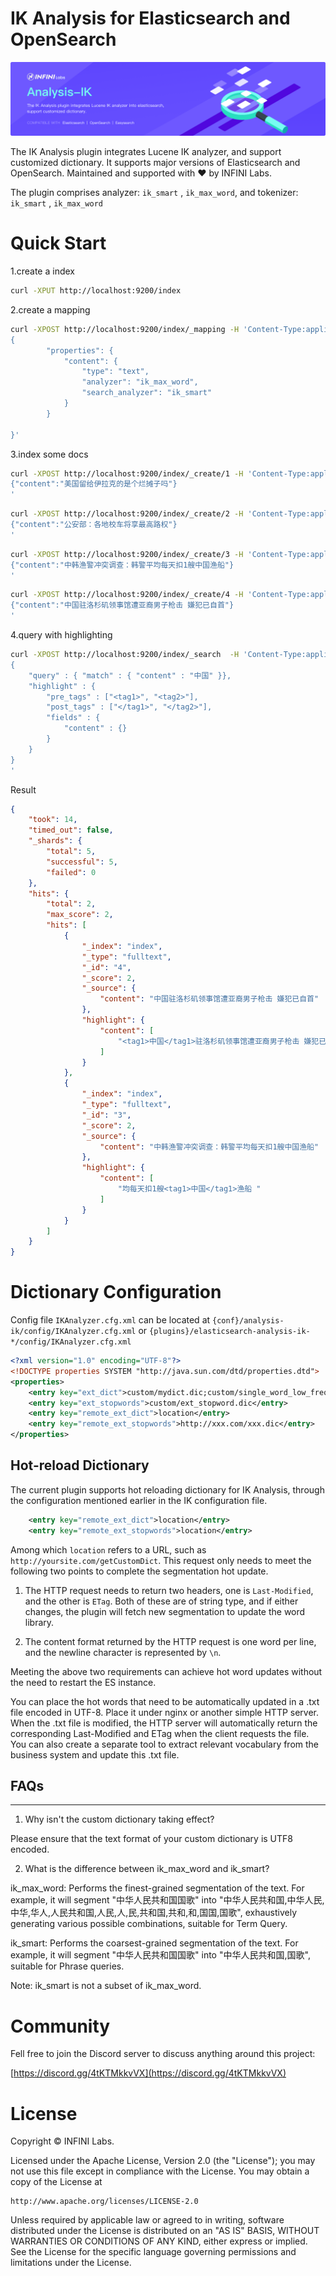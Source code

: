 IK Analysis for Elasticsearch and OpenSearch
==================================

![](./assets/banner.png)

The IK Analysis plugin integrates Lucene IK analyzer, and support customized dictionary.  It supports major versions of Elasticsearch and OpenSearch. Maintained and supported with ❤️ by INFINI Labs.

The plugin comprises analyzer: `ik_smart` , `ik_max_word`, and tokenizer: `ik_smart` , `ik_max_word`

# Quick Start

1.create a index

```bash
curl -XPUT http://localhost:9200/index
```

2.create a mapping

```bash
curl -XPOST http://localhost:9200/index/_mapping -H 'Content-Type:application/json' -d'
{
        "properties": {
            "content": {
                "type": "text",
                "analyzer": "ik_max_word",
                "search_analyzer": "ik_smart"
            }
        }

}'
```

3.index some docs

```bash
curl -XPOST http://localhost:9200/index/_create/1 -H 'Content-Type:application/json' -d'
{"content":"美国留给伊拉克的是个烂摊子吗"}
'
```

```bash
curl -XPOST http://localhost:9200/index/_create/2 -H 'Content-Type:application/json' -d'
{"content":"公安部：各地校车将享最高路权"}
'
```

```bash
curl -XPOST http://localhost:9200/index/_create/3 -H 'Content-Type:application/json' -d'
{"content":"中韩渔警冲突调查：韩警平均每天扣1艘中国渔船"}
'
```

```bash
curl -XPOST http://localhost:9200/index/_create/4 -H 'Content-Type:application/json' -d'
{"content":"中国驻洛杉矶领事馆遭亚裔男子枪击 嫌犯已自首"}
'
```

4.query with highlighting

```bash
curl -XPOST http://localhost:9200/index/_search  -H 'Content-Type:application/json' -d'
{
    "query" : { "match" : { "content" : "中国" }},
    "highlight" : {
        "pre_tags" : ["<tag1>", "<tag2>"],
        "post_tags" : ["</tag1>", "</tag2>"],
        "fields" : {
            "content" : {}
        }
    }
}
'
```

Result

```json
{
    "took": 14,
    "timed_out": false,
    "_shards": {
        "total": 5,
        "successful": 5,
        "failed": 0
    },
    "hits": {
        "total": 2,
        "max_score": 2,
        "hits": [
            {
                "_index": "index",
                "_type": "fulltext",
                "_id": "4",
                "_score": 2,
                "_source": {
                    "content": "中国驻洛杉矶领事馆遭亚裔男子枪击 嫌犯已自首"
                },
                "highlight": {
                    "content": [
                        "<tag1>中国</tag1>驻洛杉矶领事馆遭亚裔男子枪击 嫌犯已自首 "
                    ]
                }
            },
            {
                "_index": "index",
                "_type": "fulltext",
                "_id": "3",
                "_score": 2,
                "_source": {
                    "content": "中韩渔警冲突调查：韩警平均每天扣1艘中国渔船"
                },
                "highlight": {
                    "content": [
                        "均每天扣1艘<tag1>中国</tag1>渔船 "
                    ]
                }
            }
        ]
    }
}
```

# Dictionary Configuration

Config file `IKAnalyzer.cfg.xml` can be located at `{conf}/analysis-ik/config/IKAnalyzer.cfg.xml`
or `{plugins}/elasticsearch-analysis-ik-*/config/IKAnalyzer.cfg.xml`

```xml
<?xml version="1.0" encoding="UTF-8"?>
<!DOCTYPE properties SYSTEM "http://java.sun.com/dtd/properties.dtd">
<properties>
	<entry key="ext_dict">custom/mydict.dic;custom/single_word_low_freq.dic</entry>
	<entry key="ext_stopwords">custom/ext_stopword.dic</entry>
	<entry key="remote_ext_dict">location</entry>
	<entry key="remote_ext_stopwords">http://xxx.com/xxx.dic</entry>
</properties>
```

## Hot-reload Dictionary

The current plugin supports hot reloading dictionary for IK Analysis, through the configuration mentioned earlier in the IK configuration file.

```xml
	<entry key="remote_ext_dict">location</entry>
	<entry key="remote_ext_stopwords">location</entry>
```

Among which `location` refers to a URL, such as `http://yoursite.com/getCustomDict`. This request only needs to meet the following two points to complete the segmentation hot update.

1. The HTTP request needs to return two headers, one is `Last-Modified`, and the other is `ETag`. Both of these are of string type, and if either changes, the plugin will fetch new segmentation to update the word library.

2. The content format returned by the HTTP request is one word per line, and the newline character is represented by `\n`.

Meeting the above two requirements can achieve hot word updates without the need to restart the ES instance.

You can place the hot words that need to be automatically updated in a .txt file encoded in UTF-8. Place it under nginx or another simple HTTP server. When the .txt file is modified, the HTTP server will automatically return the corresponding Last-Modified and ETag when the client requests the file. You can also create a separate tool to extract relevant vocabulary from the business system and update this .txt file.

## FAQs
-------

1. Why isn't the custom dictionary taking effect?

Please ensure that the text format of your custom dictionary is UTF8 encoded.

2. What is the difference between ik_max_word and ik_smart?

ik_max_word: Performs the finest-grained segmentation of the text. For example, it will segment "中华人民共和国国歌" into "中华人民共和国,中华人民,中华,华人,人民共和国,人民,人,民,共和国,共和,和,国国,国歌", exhaustively generating various possible combinations, suitable for Term Query.

ik_smart: Performs the coarsest-grained segmentation of the text. For example, it will segment "中华人民共和国国歌" into "中华人民共和国,国歌", suitable for Phrase queries.

Note: ik_smart is not a subset of ik_max_word.

# Community

Fell free to join the Discord server to discuss anything around this project: 

[https://discord.gg/4tKTMkkvVX](https://discord.gg/4tKTMkkvVX)

# License

Copyright ©️ INFINI Labs.

Licensed under the Apache License, Version 2.0 (the "License");
you may not use this file except in compliance with the License.
You may obtain a copy of the License at

    http://www.apache.org/licenses/LICENSE-2.0

Unless required by applicable law or agreed to in writing, software
distributed under the License is distributed on an "AS IS" BASIS,
WITHOUT WARRANTIES OR CONDITIONS OF ANY KIND, either express or implied.
See the License for the specific language governing permissions and
limitations under the License.
